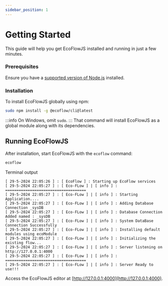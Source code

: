 ```yaml
---
sidebar_position: 1
---
```


# Getting Started

This guide will help you get EcoFlowJS installed and running in just a few minutes.

### Prerequisites

Ensure you have a [supported version of Node.js](https://nodejs.org/en/download) installed.

### Installation

To install EcoFlowJS globally using npm:

```bash
sudo npm install -g @ecoflow/cli@latest
```

:::info
On Windows, omit `sudo`.
:::
That command will install EcoFlowJS as a global module along with its dependencies.

## Running EcoFlowJS

After installation, start EcoFlowJS with the `ecoflow` command:

```bash
ecoflow
```

Terminal output

```
[ 29-5-2024 22:05:26 ] : [ EcoFlow ] : Starting up EcoFlow services
[ 29-5-2024 22:05:27 ] : [ Eco-FLow ] | [ info ] : ====================================
[ 29-5-2024 22:05:27 ] : [ Eco-FLow ] | [ info ] : Starting Application....
[ 29-5-2024 22:05:27 ] : [ Eco-FLow ] | [ info ] : Adding Database Connection _sysDB
[ 29-5-2024 22:05:27 ] : [ Eco-FLow ] | [ info ] : Database Connection Added named : _sysDB
[ 29-5-2024 22:05:27 ] : [ Eco-FLow ] | [ info ] : System DataBase Connection Successfully
[ 29-5-2024 22:05:27 ] : [ Eco-FLow ] | [ info ] : Installing default modules using ecoModule
[ 29-5-2024 22:05:27 ] : [ Eco-FLow ] | [ info ] : Initializing the existing flow...
[ 29-5-2024 22:05:27 ] : [ Eco-FLow ] | [ info ] : Server listening on http://127.0.0.1:4000
[ 29-5-2024 22:05:27 ] : [ Eco-FLow ] | [ info ] : ====================================
[ 29-5-2024 22:05:27 ] : [ Eco-FLow ] | [ info ] : Server Ready to use!!!
```

Access the EcoFlowJS editor at [http://127.0.0.1:4000](http://127.0.0.1:4000).
